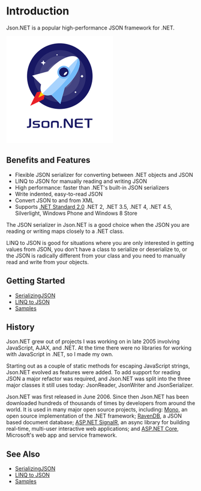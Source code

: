 ﻿# Introduction

Json.NET is a popular high-performance JSON framework for .NET.

![Json.NET logo](jsonnet-logo.png)

## Benefits and Features

- Flexible JSON serializer for converting between .NET objects and JSON
- LINQ to JSON for manually reading and writing JSON 
- High performance: faster than .NET's built-in JSON serializers
- Write indented, easy-to-read JSON
- Convert JSON to and from XML
- Supports [.NET Standard 2.0](https://github.com/dotnet/standard/blob/master/docs/versions.md) .NET 2, .NET 3.5, .NET 4, .NET 4.5, Silverlight, Windows Phone and Windows 8 Store

The JSON serializer in Json.NET is a good choice when the JSON you are reading or writing maps closely to a .NET class.

LINQ to JSON is good for situations where you are only interested in getting values from JSON, you don't have a class to serialize or deserialize to,  or the JSON is radically different from your class and you need to manually read  and write from your objects.

## Getting Started

- [SerializingJSON](SerializingJSON)
- [LINQ to JSON](LINQ_to_JSON/README.md)
- [Samples](Samples)

## History

Json.NET grew out of projects I was working on in late 2005 involving JavaScript, AJAX, and .NET. At the time there were no libraries for working with JavaScript in .NET, so I made my own.

Starting out as a couple of static methods for escaping JavaScript strings, Json.NET evolved as features were added. To add support for reading JSON a major refactor was required, and Json.NET was split into the three major classes it still uses today: JsonReader, JsonWriter and JsonSerializer.

Json.NET was first released in June 2006. Since then Json.NET has been downloaded hundreds of thousands of times by developers from around the world. It is used in many major open source projects, including: [Mono](http://www.mono-project.com/), an open source implementation of the .NET framework; [RavenDB](http://ravendb.net/), a JSON based document database; [ASP.NET SignalR](http://signalr.net/), an async library for building real-time, multi-user interactive web applications; and [ASP.NET Core](http://www.asp.net), Microsoft's web app and service framework.

## See Also

- [SerializingJSON](SerializingJSON.md)
- [LINQ to JSON](LINQ_to_JSON/README.md)
- [Samples](samples/README.md)